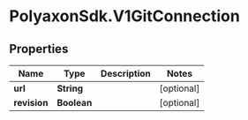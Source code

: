 # PolyaxonSdk.V1GitConnection

## Properties

Name | Type | Description | Notes
------------ | ------------- | ------------- | -------------
**url** | **String** |  | [optional] 
**revision** | **Boolean** |  | [optional] 


